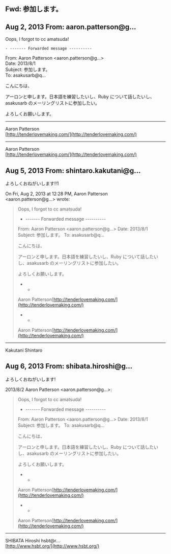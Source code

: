 ## Fwd: 参加します。

## Aug 2, 2013 From: aaron.patterson@g...

Oops, I forgot to cc amatsuda!

    - ------- Forwarded message ----------

From: Aaron Patterson \<aaron.patterson@g...\>  
Date: 2013/8/1  
Subject: 参加します。  
To: asakusarb@q...

こんにちは、

アーロンと申します。日本語を練習したいし、Ruby について話したいし、asakusarb のメーリングリストに参加したい。

よろしくお願いします。

* * *

Aaron Patterson  
[http://tenderlovemaking.com/](http://tenderlovemaking.com/)

* * *

Aaron Patterson  
[http://tenderlovemaking.com/](http://tenderlovemaking.com/)

## Aug 5, 2013 From: shintaro.kakutani@g...

よろしくおねがいします!!1

On Fri, Aug 2, 2013 at 12:28 PM, Aaron Patterson  
\<aaron.patterson@g...\> wrote:

> Oops, I forgot to cc amatsuda!
> 
> - ------- Forwarded message ----------
> 
> From: Aaron Patterson \<aaron.patterson@g...\> Date: 2013/8/1 Subject: 参加します。 To: asakusarb@q...
> 
> こんにちは、
> 
> アーロンと申します。日本語を練習したいし、Ruby について話したいし、asakusarb のメーリングリストに参加したい。
> 
> よろしくお願いします。
> 
> - -
> 
> Aaron Patterson[http://tenderlovemaking.com/](http://tenderlovemaking.com/)
> 
> - -
> 
> Aaron Patterson[http://tenderlovemaking.com/](http://tenderlovemaking.com/)
* * *

Kakutani Shintaro

## Aug 6, 2013 From: shibata.hiroshi@g...

よろしくおねがいします!

2013/8/2 Aaron Patterson \<aaron.patterson@g...\>:

> Oops, I forgot to cc amatsuda!
> 
> - ------- Forwarded message ----------
> 
> From: Aaron Patterson \<aaron.patterson@g...\> Date: 2013/8/1 Subject: 参加します。 To: asakusarb@q...
> 
> こんにちは、
> 
> アーロンと申します。日本語を練習したいし、Ruby について話したいし、asakusarb のメーリングリストに参加したい。
> 
> よろしくお願いします。
> 
> - -
> 
> Aaron Patterson[http://tenderlovemaking.com/](http://tenderlovemaking.com/)
> 
> - -
> 
> Aaron Patterson[http://tenderlovemaking.com/](http://tenderlovemaking.com/)
* * *

SHIBATA Hiroshi hsbt@r...  
[http://www.hsbt.org/](http://www.hsbt.org/)

